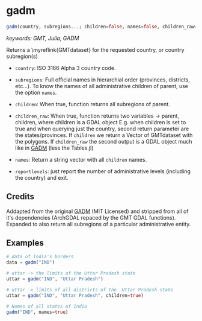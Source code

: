 # gadm

```julia
gadm(country, subregions...; children=false, names=false, children_raw=false, reportlevels=false)
```

*keywords: GMT, Julia, GADM*

Returns a \myreflink{GMTdataset} for the requested country, or country subregion(s)

- `country`: ISO 3166 Alpha 3 country code.

- `subregions`: Full official names in hierarchial order (provinces, districts, etc...).
   To know the names of all administrative children of parent, use the option `names`.

- `children`: When true, function returns all subregions of parent.

- `children_raw`: When true, function returns two variables -> parent, children, where children is a GDAL
  object E.g. when children is set to true and when querying just the country, second return parameter are
  the states/provinces. If `children` we return a Vector of GMTdataset with the polygons. If `children_raw`
  the second output is a GDAL object much like in [GADM](https://github.com/JuliaGeo/GADM.jl) (less the Tables.jl)

- `names`: Return a string vector with all `children` names. 

- `reportlevels`: just report the number of administrative levels (including the country) and exit.

Credits
-------

Addapted from the original [GADM](https://github.com/JuliaGeo/GADM.jl) (MIT Licensed)
and stripped from all of it's dependencies (ArchGDAL repaced by the GMT GDAL functions).
Expanded to also return all subregions of a particular administrative entity.

Examples
--------

```julia
# data of India's borders
data = gadm("IND")

# uttar -> the limits of the Uttar Pradesh state
uttar = gadm("IND", "Uttar Pradesh")

# uttar -> limits of all districts of the  Uttar Pradesh state
uttar = gadm("IND", "Uttar Pradesh", children=true)

# Names of all states of India
gadm("IND", names=true)
```
